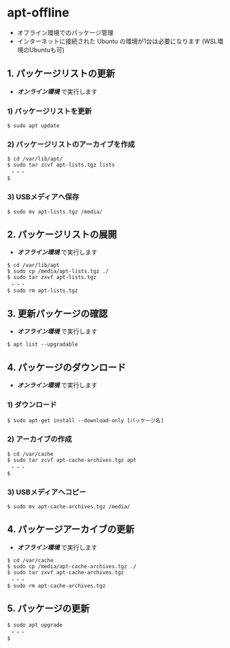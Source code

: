 # apt-offline

- オフライン環境でのパッケージ管理
- インターネットに接続された Ubuntu の環境が1台は必要になります (WSL環境のUbuntuも可)

## 1. パッケージリストの更新

- ***オンライン環境*** で実行します

### 1) パッケージリストを更新

```
$ sudo apt update
```

### 2) パッケージリストのアーカイブを作成

```
$ cd /var/lib/apt/
$ sudo tar zcvf apt-lists.tgz lists
 ・・・
$
```

### 3) USBメディアへ保存

```
$ sudo mv apt-lists.tgz /media/
```


## 2. パッケージリストの展開

- ***オフライン環境*** で実行します

```
$ cd /var/lib/apt
$ sudo cp /media/apt-lists.tgz ./
$ sudo tar zxvf apt-lists.tgz
 ・・・
$ sudo rm apt-lists.tgz
```

## 3. 更新パッケージの確認

- ***オフライン環境*** で実行します

```
$ apt list --upgradable
```

## 4. パッケージのダウンロード

- ***オンライン環境*** で実行します

### 1) ダウンロード

```
$ sudo apt-get install --download-only [パッケージ名]
```

### 2) アーカイブの作成

```
$ cd /var/cache
$ sudo tar zcvf apt-cache-archives.tgz apt
 ・・・
$
```

### 3) USBメディアへコピー

```
$ sudo mv apt-cache-archives.tgz /media/
```

## 4. パッケージアーカイブの更新

- ***オフライン環境*** で実行します

```
$ cd /var/cache
$ sudo cp /media/apt-cache-archives.tgz ./
$ sudo tar zxvf apt-cache-archives.tgz
 ・・・
$ sudo rm apt-cache-archives.tgz
```

## 5. パッケージの更新

```
$ sudo apt upgrade
 ・・・
$
```

